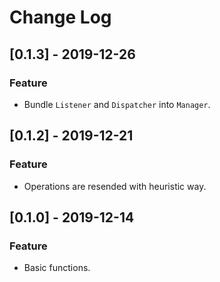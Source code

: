 # Change Log


## [0.1.3] - 2019-12-26

### Feature

- Bundle `Listener` and `Dispatcher` into `Manager`.


## [0.1.2] - 2019-12-21

### Feature

- Operations are resended with heuristic way.

## [0.1.0] - 2019-12-14

### Feature

- Basic functions.
